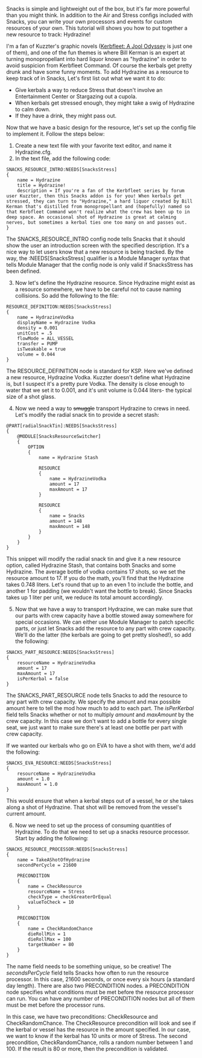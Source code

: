 Snacks is simple and lightweight out of the box, but it's far more powerful than you might think. In addition to the Air and Stress configs included with Snacks, you can write your own processors and events for custom resources of your own. This tutorial will shows you how to put together a new resource to track: Hydrazine!

I'm a fan of Kuzzter's graphic novels ([Kerbfleet: A Jool Odyssey](https://forum.kerbalspaceprogram.com/index.php?/topic/126293-kerbfleet-a-jool-odyssey-chapter-20-pg-23-shee-oot-indeed-or-is-it-shee-ot/) is just one of them), and one of the fun themes is where Bill Kerman is an expert at turning monopropellant into hard liquor known as "hydrazine" in order to avoid suspicion from Kerbfleet Command. Of course the kerbals get pretty drunk and have some funny moments. To add Hydrazine as a resource to keep track of in Snacks, Let's first list out what we want it to do:

* Give kerbals a way to reduce Stress that doesn't involve an Entertainment Center or Stargazing out a cupola.
* When kerbals get stressed enough, they might take a swig of Hydrazine to calm down.
* If they have a drink, they might pass out.

Now that we have a basic design for the resource, let's set up the config file to implement it. Follow the steps below:

1. Create a new text file with your favorite text editor, and name it Hydrazine.cfg.
2. In the text file, add the following code:
```
SNACKS_RESOURCE_INTRO:NEEDS[SnacksStress]
{
	name = Hydrazine
	title = Hydrazine!
	description = If you're a fan of the Kerbfleet series by forum user Kuzzter, then this Snacks addon is for you! When kerbals get stressed, they can turn to "Hydrazine," a hard liquor created by Bill Kerman that's distilled from monopropellant and (hopefully) named so that Kerbfleet Command won't realize what the crew has been up to in deep space. An occasional shot of Hydrazine is great at calming nerves, but sometimes a kerbal ties one too many on and passes out.
}
```
The SNACKS_RESOURCE_INTRO config node tells Snacks that it should show the user an introduction screen with the specified description. It's a nice way to let users know that a new resource is being tracked. By the way, the :NEEDS[SnacksStress] qualifier is a Module Manager syntax that tells Module Manager that the config node is only valid if SnacksStress has been defined.

3. Now let's define the Hydrazine resource. Since Hydrazine might exist as a resource somewhere, we have to be careful not to cause naming collisions. So add the following to the file:
```
RESOURCE_DEFINITION:NEEDS[SnacksStress]
{
	name = HydrazineVodka
	displayName = Hydrazine Vodka
	density = 0.001
	unitCost = .5
	flowMode = ALL_VESSEL
	transfer = PUMP
	isTweakable = true
	volume = 0.044
}
```
The RESOURCE_DEFINITION node is standard for KSP. Here we've defined a new resource, Hydrazine Vodka. Kuzzter doesn't define what Hydrazine is, but I suspect it's a pretty pure Vodka. The density is close enough to water that we set it to 0.001, and it's unit volume is 0.044 liters- the typical size of a shot glass.

4. Now we need a way to ~~smuggle~~ transport Hydrazine to crews in need. Let's modify the radial snack tin to provide a secret stash:
```
@PART[radialSnackTin]:NEEDS[SnacksStress]
{
	@MODULE[SnacksResourceSwitcher]
	{
		OPTION
		{
			name = Hydrazine Stash

			RESOURCE
			{
				name = HydrazineVodka
				amount = 17
				maxAmount = 17
			}

			RESOURCE
			{
				name = Snacks
				amount = 148
				maxAmount = 148
			}
		}
	}
}
```
This snippet will modify the radial snack tin and give it a new resource option, called Hydrazine Stash, that contains both Snacks and some Hydrazine. The average bottle of vodka contains 17 shots, so we set the resource amount to 17. If you do the math, you'll find that the Hydrazine takes 0.748 liters. Let's round that up to an even 1 to include the bottle, and another 1 for padding (we wouldn't want the bottle to break). Since Snacks takes up 1 liter per unit, we reduce its total amount accordingly.

5. Now that we have a way to transport Hydrazine, we can make sure that our parts with crew capacity have a bottle stowed away somewhere for special occasions. We can either use Module Manager to patch specific parts, or just let Snacks add the resource to any part with crew capacity. We'll do the latter (the kerbals are going to get pretty sloshed!), so add the following:
```
SNACKS_PART_RESOURCE:NEEDS[SnacksStress]
{
	resourceName = HydrazineVodka
	amount = 17
	maxAmount = 17
	isPerKerbal = false
}
```
The SNACKS_PART_RESOURCE node tells Snacks to add the resource to any part with crew capacity. We specify the amount and max possible amount here to tell the mod how much to add to each part. The _isPerKerbal_ field tells Snacks whether or not to multiply _amount_ and _maxAmount_ by the crew capacity. In this case we don't want to add a bottle for every single seat, we just want to make sure there's at least one bottle per part with crew capacity.

If we wanted our kerbals who go on EVA to have a shot with them, we'd add the following:
```
SNACKS_EVA_RESOURCE:NEEDS[SnacksStress]
{
	resourceName = HydrazineVodka
	amount = 1.0
	maxAmount = 1.0
}
```
This would ensure that when a kerbal steps out of a vessel, he or she takes along a shot of Hydrazine. That shot will be removed from the vessel's current amount.

6. Now we need to set up the process of consuming quantities of Hydrazine. To do that we need to set up a snacks resource processor. Start by adding the following:
```
SNACKS_RESOURCE_PROCESSOR:NEEDS[SnacksStress]
{
	name = TakeAShotOfHydrazine
	secondPerCycle = 21600

	PRECONDITION
	{
		name = CheckResource
		resourceName = Stress
		checkType = checkGreaterOrEqual
		valueToCheck = 10
	}

	PRECONDITION
	{
		name = CheckRandomChance
		dieRollMin = 1
		dieRollMax = 100
		targetNumber = 80
	}
}
```
The name field needs to be something unique, so be creative! The _secondsPerCycle_ field tells Snacks how often to run the resource processor. In this case, 21600 seconds, or once every six hours (a standard day length). There are also two PRECONDITION nodes. a PRECONDITION node specifies what conditions must be met before the resource processor can run. You can have any number of PRECONDITION nodes but all of them must be met before the processor runs.

In this case, we have two preconditions: CheckResource and CheckRandomChance. The CheckResource precondition will look and see if the kerbal or vessel has the resource in the amount specified. In our case, we want to know if the kerbal has 10 units or more of Stress. The second precondition, CheckRandomChance, rolls a random number between 1 and 100. If the result is 80 or more, then the precondition is validated.